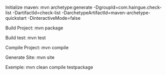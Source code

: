Initialize maven:
mvn archetype:generate -DgroupId=com.haingue.check-list -DartifactId=check-list -DarchetypeArtifactId=maven-archetype-quickstart -DinteractiveMode=false

Build Project:
mvn package

Build test:
mvn test

Compile Project:
mvn compile

Generate Site:
mvn site

Exemple:
mvn clean compile testpackage
